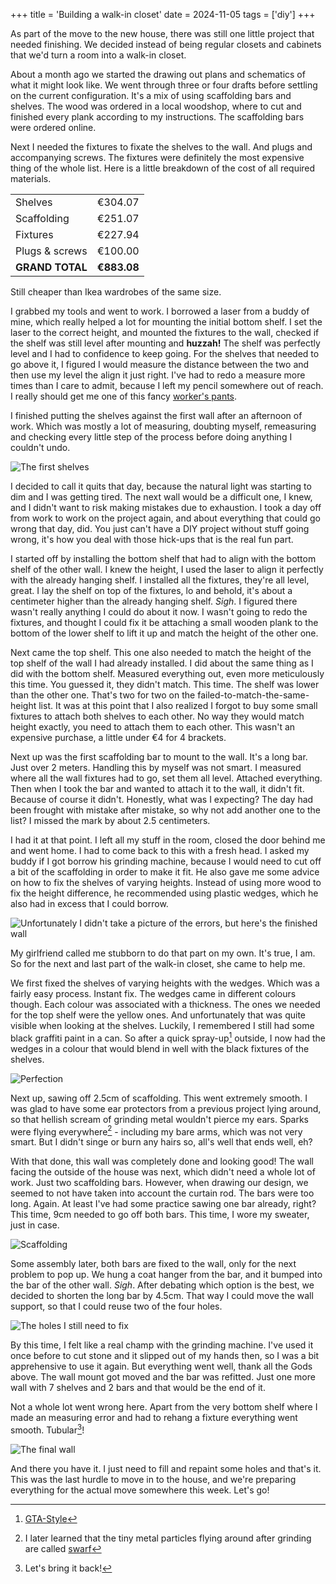 +++
title = 'Building a walk-in closet'
date = 2024-11-05
tags = ['diy']
+++

As part of the move to the new house, there was still one little project that needed finishing. We decided instead of being regular closets and cabinets that we'd turn a room into a walk-in closet.

About a month ago we started the drawing out plans and schematics of what it might look like. We went through three or four drafts before settling on the current configuration. It's a mix of using scaffolding bars and shelves. The wood was ordered in a local woodshop, where to cut and finished every plank according to my instructions. The scaffolding bars were ordered online. 

Next I needed the fixtures to fixate the shelves to the wall. And plugs and accompanying screws. The fixtures were definitely the most expensive thing of the whole list. Here is a little breakdown of the cost of all required materials.

|||
| :-------------- | ----------: |
| Shelves         | €304.07     |
| Scaffolding     | €251.07     |
| Fixtures        | €227.94     |
| Plugs & screws  | €100.00     |
| **GRAND TOTAL** | **€883.08** |

Still cheaper than Ikea wardrobes of the same size. 

I grabbed my tools and went to work. I borrowed a laser from a buddy of mine, which really helped a lot for mounting the initial bottom shelf. I set the laser to the correct height, and mounted the fixtures to the wall, checked if the shelf was still level after mounting and **huzzah!** The shelf was perfectly level and I had to confidence to keep going. For the shelves that needed to go above it, I figured I would measure the distance between the two and then use my level the align it just right. I've had to redo a measure more times than I care to admit, because I left my pencil somewhere out of reach. I really should get me one of this fancy [worker's pants](https://www.walmart.com/ip/Mens-Workwear-Trousers-Cargo-Utility-Work-Pants-with-Cordura-Knee-Reinforcement/558357765).

I finished putting the shelves against the first wall after an afternoon of work. Which was mostly a lot of measuring, doubting myself, remeasuring and checking every little step of the process before doing anything I couldn't undo. 

![The first shelves](/img/blog/2024/11/building-a-walk-in-closet/first-shelves.png#center)

I decided to call it quits that day, because the natural light was starting to dim and I was getting tired. The next wall would be a difficult one, I knew, and I didn't want to risk making mistakes due to exhaustion. I took a day off from work to work on the project again, and about everything that could go wrong that day, did. You just can't have a DIY project without stuff going wrong, it's how you deal with those hick-ups that is the real fun part.

I started off by installing the bottom shelf that had to align with the bottom shelf of the other wall. I knew the height, I used the laser to align it perfectly with the already hanging shelf. I installed all the fixtures, they're all level, great. I lay the shelf on top of the fixtures, lo and behold, it's about a centimeter higher than the already hanging shelf. *Sigh*. I figured there wasn't really anything I could do about it now. I wasn't going to redo the fixtures, and thought I could fix it be attaching a small wooden plank to the bottom of the lower shelf to lift it up and match the height of the other one.

Next came the top shelf. This one also needed to match the height of the top shelf of the wall I had already installed. I did about the same thing as I did with the bottom shelf. Measured everything out, even more meticulously this time. You guessed it, they didn't match. This time. The shelf was lower than the other one. That's two for two on the failed-to-match-the-same-height list. It was at this point that I also realized I forgot to buy some small fixtures to attach both shelves to each other. No way they would match height exactly, you need to attach them to each other. This wasn't an expensive purchase, a little under €4 for 4 brackets. 

Next up was the first scaffolding bar to mount to the wall. It's a long bar. Just over 2 meters. Handling this by myself was not smart. I measured where all the wall fixtures had to go, set them all level. Attached everything. Then when I took the bar and wanted to attach it to the wall, it didn't fit. Because of course it didn't. Honestly, what was I expecting? The day had been frought with mistake after mistake, so why not add another one to the list? I missed the mark by about 2.5 centimeters. 

I had it at that point. I left all my stuff in the room, closed the door behind me and went home. I had to come back to this with a fresh head. I asked my buddy if I got borrow his grinding machine, because I would need to cut off a bit of the scaffolding in order to make it fit. He also gave me some advice on how to fix the shelves of varying heights. Instead of using more wood to fix the height difference, he recommended using plastic wedges, which he also had in excess that I could borrow.

![Unfortunately I didn't take a picture of the errors, but here's the finished wall](/img/blog/2024/11/building-a-walk-in-closet/shelves-and-scaffolding.png#center)

My girlfriend called me stubborn to do that part on my own. It's true, I am. So for the next and last part of the walk-in closet, she came to help me.

We first fixed the shelves of varying heights with the wedges. Which was a fairly easy process. Instant fix. The wedges came in different colours though. Each colour was associated with a thickness. The ones we needed for the top shelf were the yellow ones. And unfortunately that was quite visible when looking at the shelves. Luckily, I remembered I still had some black graffiti paint in a can. So after a quick spray-up[^1] outside, I now had the wedges in a colour that would blend in well with the black fixtures of the shelves. 

![Perfection](/img/blog/2024/11/building-a-walk-in-closet/wedges.png#center)

Next up, sawing off 2.5cm of scaffolding. This went extremely smooth. I was glad to have some ear protectors from a previous project lying around, so that hellish scream of grinding metal wouldn't pierce my ears. Sparks were flying everywhere[^2] - including my bare arms, which was not very smart. But I didn't singe or burn any hairs so, all's well that ends well, eh?

With that done, this wall was completely done and looking good! The wall facing the outside of the house was next, which didn't need a whole lot of work. Just two scaffolding bars. However, when drawing our design, we seemed to not have taken into account the curtain rod. The bars were too long. Again. At least I've had some practice sawing one bar already, right? This time, 9cm needed to go off both bars. This time, I wore my sweater, just in case.

![Scaffolding](/img/blog/2024/11/building-a-walk-in-closet/scaffolding.png#center)

Some assembly later, both bars are fixed to the wall, only for the next problem to pop up. We hung a coat hanger from the bar, and it bumped into the bar of the other wall. *Sigh*. After debating which option is the best, we decided to shorten the long bar by 4.5cm. That way I could move the wall support, so that I could reuse two of the four holes.

![The holes I still need to fix](/img/blog/2024/11/building-a-walk-in-closet/holes-still-to-fix.png#center)

By this time, I felt like a real champ with the grinding machine. I've used it once before to cut stone and it slipped out of my hands then, so I was a bit apprehensive to use it again. But everything went well, thank all the Gods above. The wall mount got moved and the bar was refitted. Just one more wall with 7 shelves and 2 bars and that would be the end of it.

Not a whole lot went wrong here. Apart from the very bottom shelf where I made an measuring error and had to rehang a fixture everything went smooth. Tubular[^3]!

![The final wall](/img/blog/2024/11/building-a-walk-in-closet/more-shelves.png#center)

And there you have it. I just need to fill and repaint some holes and that's it. This was the last hurdle to move in to the house, and we're preparing everything for the actual move somewhere this week. Let's go!

[^1]: [GTA-Style](https://youtu.be/iDDLdcmFOek?t=127)
[^2]: I later learned that the tiny metal particles flying around after grinding are called [swarf](https://en.wikipedia.org/wiki/Swarf)
[^3]: Let's bring it back!